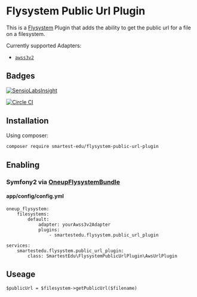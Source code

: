 # Flysystem Public Url Plugin

This is a [Flysystem](https://github.com/thephpleague/flysystem) Plugin that adds the ability to get the public url for a file on a filesystem.

Currently supported Adapters:
* [`awss3v2`](https://github.com/thephpleague/flysystem-aws-s3-v2)


## Badges

[![SensioLabsInsight](https://insight.sensiolabs.com/projects/627fa83d-d6bb-4b7c-a7d2-adc5748a81ae/big.png)](https://insight.sensiolabs.com/projects/627fa83d-d6bb-4b7c-a7d2-adc5748a81ae)

[![Circle CI](https://circleci.com/gh/SmartestEdu/FlysystemPublicUrlPlugin.svg?style=svg)](https://circleci.com/gh/SmartestEdu/FlysystemPublicUrlPlugin)


## Installation

Using composer:

```bash
composer require smartest-edu/flysystem-public-url-plugin
```


## Enabling

### Symfony2 via [OneupFlysystemBundle](https://github.com/1up-lab/OneupFlysystemBundle)

#### app/config/config.yml
```
oneup_flysystem:
    filesystems:
        default:
            adapter: yourAwss3v2Adapter
            plugins:
                - smartestedu.flysystem.public_url_plugin

services:
    smartestedu.flysystem.public_url_plugin:
        class: SmartestEdu\FlysystemPublicUrlPlugin\AwsUrlPlugin
```


## Useage

```
$publicUrl = $filesystem->getPublicUrl($filename)
```
